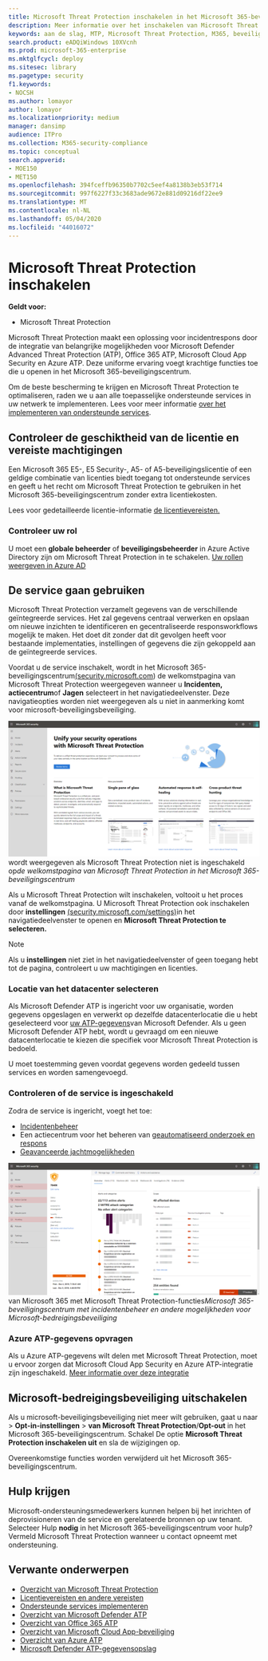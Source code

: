 ```yaml
---
title: Microsoft Threat Protection inschakelen in het Microsoft 365-beveiligingscentrum
description: Meer informatie over het inschakelen van Microsoft Threat Protection en het integreren van uw beveiligingsincident en -reactie.
keywords: aan de slag, MTP, Microsoft Threat Protection, M365, beveiliging, gegevenslocatie, vereiste machtigingen, geschiktheid voor licenties, instellingenpagina inschakelen
search.product: eADQiWindows 10XVcnh
ms.prod: microsoft-365-enterprise
ms.mktglfcycl: deploy
ms.sitesec: library
ms.pagetype: security
f1.keywords:
- NOCSH
ms.author: lomayor
author: lomayor
ms.localizationpriority: medium
manager: dansimp
audience: ITPro
ms.collection: M365-security-compliance
ms.topic: conceptual
search.appverid:
- MOE150
- MET150
ms.openlocfilehash: 394fceffb96350b7702c5eef4a8138b3eb53f714
ms.sourcegitcommit: 997f6227f33c3683ade9672e881d09216df22ee9
ms.translationtype: MT
ms.contentlocale: nl-NL
ms.lasthandoff: 05/04/2020
ms.locfileid: "44016072"
---
```

# <a name="turn-on-microsoft-threat-protection"></a>Microsoft Threat Protection inschakelen

**Geldt voor:**
- Microsoft Threat Protection

Microsoft Threat Protection maakt een oplossing voor incidentrespons door de integratie van belangrijke mogelijkheden voor Microsoft Defender Advanced Threat Protection (ATP), Office 365 ATP, Microsoft Cloud App Security en Azure ATP. Deze uniforme ervaring voegt krachtige functies toe die u openen in het Microsoft 365-beveiligingscentrum.

Om de beste bescherming te krijgen en Microsoft Threat Protection te optimaliseren, raden we u aan alle toepasselijke ondersteunde services in uw netwerk te implementeren. Lees voor meer informatie [over het implementeren van ondersteunde services](deploy-supported-services.md).

## <a name="check-license-eligibility-and-required-permissions"></a>Controleer de geschiktheid van de licentie en vereiste machtigingen
Een Microsoft 365 E5-, E5 Security-, A5- of A5-beveiligingslicentie of een geldige combinatie van licenties biedt toegang tot ondersteunde services en geeft u het recht om Microsoft Threat Protection te gebruiken in het Microsoft 365-beveiligingscentrum zonder extra licentiekosten.

Lees voor gedetailleerde licentie-informatie [de licentievereisten.](prerequisites.md#licensing-requirements)

### <a name="check-your-role"></a>Controleer uw rol
U moet een **globale beheerder** of **beveiligingsbeheerder** in Azure Active Directory zijn om Microsoft Threat Protection in te schakelen. [Uw rollen weergeven in Azure AD](https://docs.microsoft.com//azure/active-directory/users-groups-roles/directory-manage-roles-portal)

## <a name="start-using-the-service"></a>De service gaan gebruiken

Microsoft Threat Protection verzamelt gegevens van de verschillende geïntegreerde services. Het zal gegevens centraal verwerken en opslaan om nieuwe inzichten te identificeren en gecentraliseerde responsworkflows mogelijk te maken. Het doet dit zonder dat dit gevolgen heeft voor bestaande implementaties, instellingen of gegevens die zijn gekoppeld aan de geïntegreerde services.

Voordat u de service inschakelt, wordt in het Microsoft 365-beveiligingscentrum[(security.microsoft.com](https://security.microsoft.com)) de welkomstpagina van Microsoft Threat Protection weergegeven wanneer u **Incidenten,** **actiecentrum**of **Jagen** selecteert in het navigatiedeelvenster. Deze navigatieopties worden niet weergegeven als u niet in aanmerking komt voor microsoft-beveiligingsbeveiliging.

![Afbeelding van de welkomstpagina van Microsoft Threat Protection die](../../media/mtp-welcome.png)
wordt weergegeven als Microsoft Threat Protection niet is ingeschakeld op*de welkomstpagina van Microsoft Threat Protection in het Microsoft 365-beveiligingscentrum*

Als u Microsoft Threat Protection wilt inschakelen, voltooit u het proces vanaf de welkomstpagina. U Microsoft Threat Protection ook inschakelen door **instellingen** [(security.microsoft.com/settings)](https://security.microsoft.com/settings)in het navigatiedeelvenster te openen en **Microsoft Threat Protection te selecteren.**

>[!NOTE]
>Als u **instellingen** niet ziet in het navigatiedeelvenster of geen toegang hebt tot de pagina, controleert u uw machtigingen en licenties.       

### <a name="select-data-center-location"></a>Locatie van het datacenter selecteren
Als Microsoft Defender ATP is ingericht voor uw organisatie, worden gegevens opgeslagen en verwerkt op dezelfde datacenterlocatie die u hebt geselecteerd voor [uw ATP-gegevens](https://docs.microsoft.com/windows/security/threat-protection/microsoft-defender-atp/data-storage-privacy)van Microsoft Defender. Als u geen Microsoft Defender ATP hebt, wordt u gevraagd om een nieuwe datacenterlocatie te kiezen die specifiek voor Microsoft Threat Protection is bedoeld. 
 
U moet toestemming geven voordat gegevens worden gedeeld tussen services en worden samengevoegd.

### <a name="confirm-that-the-service-is-on"></a>Controleren of de service is ingeschakeld
Zodra de service is ingericht, voegt het toe:

- [Incidentenbeheer](incidents-overview.md)
- Een actiecentrum voor het beheren van [geautomatiseerd onderzoek en respons](mtp-autoir.md)
- [Geavanceerde jachtmogelijkheden](advanced-hunting-overview.md)

![Afbeelding van het navigatiedeelvenster van het Beveiligingscentrum](../../media/mtp-on.png)
van Microsoft 365 met Microsoft Threat Protection-functies*Microsoft 365-beveiligingscentrum met incidentenbeheer en andere mogelijkheden voor Microsoft-bedreigingsbeveiliging*

### <a name="getting-azure-atp-data"></a>Azure ATP-gegevens opvragen
Als u Azure ATP-gegevens wilt delen met Microsoft Threat Protection, moet u ervoor zorgen dat Microsoft Cloud App Security en Azure ATP-integratie zijn ingeschakeld. [Meer informatie over deze integratie](https://docs.microsoft.com/cloud-app-security/aatp-integration)


## <a name="turn-off-microsoft-threat-protection"></a>Microsoft-bedreigingsbeveiliging uitschakelen
Als u microsoft-beveiligingsbeveiliging niet meer wilt gebruiken, gaat u naar >  **Opt-in-instellingen** > **van Microsoft Threat Protection**/**Opt-out** in het Microsoft 365-beveiligingscentrum. Schakel De optie **Microsoft Threat Protection inschakelen uit** en sla de wijzigingen op.

Overeenkomstige functies worden verwijderd uit het Microsoft 365-beveiligingscentrum.

## <a name="get-assistance"></a>Hulp krijgen

Microsoft-ondersteuningsmedewerkers kunnen helpen bij het inrichten of deprovisioneren van de service en gerelateerde bronnen op uw tenant. Selecteer Hulp **nodig** in het Microsoft 365-beveiligingscentrum voor hulp? Vermeld Microsoft Threat Protection wanneer u contact opneemt met ondersteuning.

## <a name="related-topics"></a>Verwante onderwerpen

- [Overzicht van Microsoft Threat Protection](microsoft-threat-protection.md)
- [Licentievereisten en andere vereisten](prerequisites.md)
- [Ondersteunde services implementeren](deploy-supported-services.md)
- [Overzicht van Microsoft Defender ATP](https://docs.microsoft.com/windows/security/threat-protection/microsoft-defender-atp/microsoft-defender-advanced-threat-protection)
- [Overzicht van Office 365 ATP](../office-365-security/office-365-atp.md)
- [Overzicht van Microsoft Cloud App-beveiliging](https://docs.microsoft.com/cloud-app-security/what-is-cloud-app-security)
- [Overzicht van Azure ATP](https://docs.microsoft.com/azure-advanced-threat-protection/what-is-atp)
- [Microsoft Defender ATP-gegevensopslag](https://docs.microsoft.com/windows/security/threat-protection/microsoft-defender-atp/data-storage-privacy)
